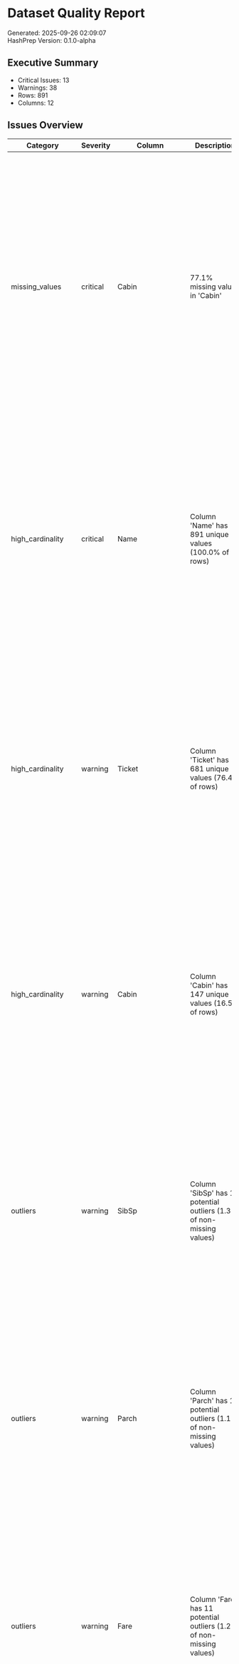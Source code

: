 # Dataset Quality Report

Generated: 2025-09-26 02:09:07  
HashPrep Version: 0.1.0-alpha

## Executive Summary
- Critical Issues: 13
- Warnings: 38
- Rows: 891
- Columns: 12

## Issues Overview

| Category | Severity | Column | Description | Impact | Quick Fix |
|----------|----------|--------|-------------|--------|-----------|
| missing_values | critical | Cabin | 77.1% missing values in 'Cabin' | high | Options:  • Drop column: Reduces bias from missing data (Pros: Simplifies model; Cons: Loses potential info). • Impute values: Use domain-informed methods (e.g., median, mode, or predictive model) (Pros: Retains feature; Cons: May introduce bias). • Create missingness indicator: Flag missing values as a new feature (Pros: Captures missingness pattern; Cons: Adds complexity). |
| high_cardinality | critical | Name | Column 'Name' has 891 unique values (100.0% of rows) | high | Options:  • Drop column: Avoids overfitting from unique identifiers (Pros: Simplifies model; Cons: Loses potential info). • Engineer feature: Extract patterns (e.g., titles from names) (Pros: Retains useful info; Cons: Requires domain knowledge). • Use hashing: Reduce dimensionality (Pros: Scalable; Cons: May lose interpretability). |
| high_cardinality | warning | Ticket | Column 'Ticket' has 681 unique values (76.4% of rows) | medium | Options:  • Group rare categories: Reduce cardinality (Pros: Simplifies feature; Cons: May lose nuance). • Use feature hashing: Map to lower dimensions (Pros: Scalable; Cons: Less interpretable). • Retain and test: Evaluate feature importance (Pros: Data-driven; Cons: Risk of overfitting). |
| high_cardinality | warning | Cabin | Column 'Cabin' has 147 unique values (16.5% of rows) | medium | Options:  • Group rare categories: Reduce cardinality (Pros: Simplifies feature; Cons: May lose nuance). • Use feature hashing: Map to lower dimensions (Pros: Scalable; Cons: Less interpretable). • Retain and test: Evaluate feature importance (Pros: Data-driven; Cons: Risk of overfitting). |
| outliers | warning | SibSp | Column 'SibSp' has 12 potential outliers (1.3% of non-missing values) | medium | Options:  • Investigate outliers: Verify if valid or errors (Pros: Ensures accuracy; Cons: Time-consuming). • Transform: Use log/sqrt to reduce impact (Pros: Retains data; Cons: Changes interpretation). • Retain and test: Use robust models (e.g., trees) (Pros: Keeps info; Cons: May affect sensitive models). |
| outliers | warning | Parch | Column 'Parch' has 10 potential outliers (1.1% of non-missing values) | medium | Options:  • Investigate outliers: Verify if valid or errors (Pros: Ensures accuracy; Cons: Time-consuming). • Transform: Use log/sqrt to reduce impact (Pros: Retains data; Cons: Changes interpretation). • Retain and test: Use robust models (e.g., trees) (Pros: Keeps info; Cons: May affect sensitive models). |
| outliers | warning | Fare | Column 'Fare' has 11 potential outliers (1.2% of non-missing values) | medium | Options:  • Investigate outliers: Verify if valid or errors (Pros: Ensures accuracy; Cons: Time-consuming). • Transform: Use log/sqrt to reduce impact (Pros: Retains data; Cons: Changes interpretation). • Retain and test: Use robust models (e.g., trees) (Pros: Keeps info; Cons: May affect sensitive models). |
| feature_correlation | critical | Name,Sex | Columns 'Name' and 'Sex' are highly associated (Cramer's V: 1.00) | high | Options:  • Drop one feature: Avoids overfitting from high redundancy (Pros: Simplifies model; Cons: Loses info). • Engineer feature: Extract common patterns (e.g., group categories) (Pros: Retains info; Cons: Requires domain knowledge). • Retain and test: Use robust models (e.g., trees) (Pros: Keeps info; Cons: May affect sensitive models). |
| feature_correlation | critical | Name,Ticket | Columns 'Name' and 'Ticket' are highly associated (Cramer's V: 1.00) | high | Options:  • Drop one feature: Avoids overfitting from high redundancy (Pros: Simplifies model; Cons: Loses info). • Engineer feature: Extract common patterns (e.g., group categories) (Pros: Retains info; Cons: Requires domain knowledge). • Retain and test: Use robust models (e.g., trees) (Pros: Keeps info; Cons: May affect sensitive models). |
| feature_correlation | critical | Name,Cabin | Columns 'Name' and 'Cabin' are highly associated (Cramer's V: 1.00) | high | Options:  • Drop one feature: Avoids overfitting from high redundancy (Pros: Simplifies model; Cons: Loses info). • Engineer feature: Extract common patterns (e.g., group categories) (Pros: Retains info; Cons: Requires domain knowledge). • Retain and test: Use robust models (e.g., trees) (Pros: Keeps info; Cons: May affect sensitive models). |
| feature_correlation | critical | Name,Embarked | Columns 'Name' and 'Embarked' are highly associated (Cramer's V: 1.00) | high | Options:  • Drop one feature: Avoids overfitting from high redundancy (Pros: Simplifies model; Cons: Loses info). • Engineer feature: Extract common patterns (e.g., group categories) (Pros: Retains info; Cons: Requires domain knowledge). • Retain and test: Use robust models (e.g., trees) (Pros: Keeps info; Cons: May affect sensitive models). |
| feature_correlation | warning | Sex,Ticket | Columns 'Sex' and 'Ticket' are highly associated (Cramer's V: 0.86) | medium | Options:  • Drop one feature: If less predictive (Pros: Simplifies model; Cons: Loses info). • Retain and test: Evaluate with robust models (Pros: Keeps info; Cons: Risk of redundancy). • Engineer feature: Group categories or encode differently (Pros: Reduces redundancy; Cons: Adds complexity). |
| feature_correlation | warning | Sex,Cabin | Columns 'Sex' and 'Cabin' are highly associated (Cramer's V: 0.86) | medium | Options:  • Drop one feature: If less predictive (Pros: Simplifies model; Cons: Loses info). • Retain and test: Evaluate with robust models (Pros: Keeps info; Cons: Risk of redundancy). • Engineer feature: Group categories or encode differently (Pros: Reduces redundancy; Cons: Adds complexity). |
| feature_correlation | warning | Ticket,Cabin | Columns 'Ticket' and 'Cabin' are highly associated (Cramer's V: 0.95) | medium | Options:  • Drop one feature: If less predictive (Pros: Simplifies model; Cons: Loses info). • Retain and test: Evaluate with robust models (Pros: Keeps info; Cons: Risk of redundancy). • Engineer feature: Group categories or encode differently (Pros: Reduces redundancy; Cons: Adds complexity). |
| feature_correlation | critical | Ticket,Embarked | Columns 'Ticket' and 'Embarked' are highly associated (Cramer's V: 1.00) | high | Options:  • Drop one feature: Avoids overfitting from high redundancy (Pros: Simplifies model; Cons: Loses info). • Engineer feature: Extract common patterns (e.g., group categories) (Pros: Retains info; Cons: Requires domain knowledge). • Retain and test: Use robust models (e.g., trees) (Pros: Keeps info; Cons: May affect sensitive models). |
| feature_correlation | warning | Cabin,Embarked | Columns 'Cabin' and 'Embarked' are highly associated (Cramer's V: 0.95) | medium | Options:  • Drop one feature: If less predictive (Pros: Simplifies model; Cons: Loses info). • Retain and test: Evaluate with robust models (Pros: Keeps info; Cons: Risk of redundancy). • Engineer feature: Group categories or encode differently (Pros: Reduces redundancy; Cons: Adds complexity). |
| feature_correlation | critical | Sex,Survived | Columns 'Sex' and 'Survived' show strong association (F: 372.41, p: 0.0000) | high | Options:  • Drop one feature: Avoids redundancy (Pros: Simplifies model; Cons: Loses info). • Engineer feature: Transform categorical or numeric feature (Pros: Retains info; Cons: Adds complexity). • Retain and test: Use robust models (e.g., trees) (Pros: Keeps info; Cons: May affect sensitive models). |
| feature_correlation | warning | Sex,Pclass | Columns 'Sex' and 'Pclass' show strong association (F: 15.74, p: 0.0001) | medium | Options:  • Drop one feature: If less predictive (Pros: Simplifies model; Cons: Loses info). • Retain and test: Evaluate with robust models (Pros: Keeps info; Cons: Risk of redundancy). • Engineer feature: Transform or encode differently (Pros: Reduces redundancy; Cons: Adds complexity). |
| feature_correlation | warning | Sex,Age | Columns 'Sex' and 'Age' show strong association (F: 6.25, p: 0.0127) | medium | Options:  • Drop one feature: If less predictive (Pros: Simplifies model; Cons: Loses info). • Retain and test: Evaluate with robust models (Pros: Keeps info; Cons: Risk of redundancy). • Engineer feature: Transform or encode differently (Pros: Reduces redundancy; Cons: Adds complexity). |
| feature_correlation | warning | Sex,SibSp | Columns 'Sex' and 'SibSp' show strong association (F: 11.84, p: 0.0006) | medium | Options:  • Drop one feature: If less predictive (Pros: Simplifies model; Cons: Loses info). • Retain and test: Evaluate with robust models (Pros: Keeps info; Cons: Risk of redundancy). • Engineer feature: Transform or encode differently (Pros: Reduces redundancy; Cons: Adds complexity). |
| feature_correlation | critical | Sex,Parch | Columns 'Sex' and 'Parch' show strong association (F: 57.01, p: 0.0000) | high | Options:  • Drop one feature: Avoids redundancy (Pros: Simplifies model; Cons: Loses info). • Engineer feature: Transform categorical or numeric feature (Pros: Retains info; Cons: Adds complexity). • Retain and test: Use robust models (e.g., trees) (Pros: Keeps info; Cons: May affect sensitive models). |
| feature_correlation | critical | Sex,Fare | Columns 'Sex' and 'Fare' show strong association (F: 30.57, p: 0.0000) | high | Options:  • Drop one feature: Avoids redundancy (Pros: Simplifies model; Cons: Loses info). • Engineer feature: Transform categorical or numeric feature (Pros: Retains info; Cons: Adds complexity). • Retain and test: Use robust models (e.g., trees) (Pros: Keeps info; Cons: May affect sensitive models). |
| feature_correlation | warning | Ticket,Survived | Columns 'Ticket' and 'Survived' show strong association (F: 3.03, p: 0.0000) | medium | Options:  • Drop one feature: If less predictive (Pros: Simplifies model; Cons: Loses info). • Retain and test: Evaluate with robust models (Pros: Keeps info; Cons: Risk of redundancy). • Engineer feature: Transform or encode differently (Pros: Reduces redundancy; Cons: Adds complexity). |
| feature_correlation | warning | Ticket,Age | Columns 'Ticket' and 'Age' show strong association (F: 1.72, p: 0.0007) | medium | Options:  • Drop one feature: If less predictive (Pros: Simplifies model; Cons: Loses info). • Retain and test: Evaluate with robust models (Pros: Keeps info; Cons: Risk of redundancy). • Engineer feature: Transform or encode differently (Pros: Reduces redundancy; Cons: Adds complexity). |
| feature_correlation | warning | Ticket,SibSp | Columns 'Ticket' and 'SibSp' show strong association (F: 9.63, p: 0.0000) | medium | Options:  • Drop one feature: If less predictive (Pros: Simplifies model; Cons: Loses info). • Retain and test: Evaluate with robust models (Pros: Keeps info; Cons: Risk of redundancy). • Engineer feature: Transform or encode differently (Pros: Reduces redundancy; Cons: Adds complexity). |
| feature_correlation | warning | Ticket,Parch | Columns 'Ticket' and 'Parch' show strong association (F: 4.28, p: 0.0000) | medium | Options:  • Drop one feature: If less predictive (Pros: Simplifies model; Cons: Loses info). • Retain and test: Evaluate with robust models (Pros: Keeps info; Cons: Risk of redundancy). • Engineer feature: Transform or encode differently (Pros: Reduces redundancy; Cons: Adds complexity). |
| feature_correlation | critical | Ticket,Fare | Columns 'Ticket' and 'Fare' show strong association (F: 12866198.63, p: 0.0000) | high | Options:  • Drop one feature: Avoids redundancy (Pros: Simplifies model; Cons: Loses info). • Engineer feature: Transform categorical or numeric feature (Pros: Retains info; Cons: Adds complexity). • Retain and test: Use robust models (e.g., trees) (Pros: Keeps info; Cons: May affect sensitive models). |
| feature_correlation | warning | Cabin,PassengerId | Columns 'Cabin' and 'PassengerId' show strong association (F: 1.90, p: 0.0109) | medium | Options:  • Drop one feature: If less predictive (Pros: Simplifies model; Cons: Loses info). • Retain and test: Evaluate with robust models (Pros: Keeps info; Cons: Risk of redundancy). • Engineer feature: Transform or encode differently (Pros: Reduces redundancy; Cons: Adds complexity). |
| feature_correlation | warning | Cabin,Age | Columns 'Cabin' and 'Age' show strong association (F: 2.48, p: 0.0012) | medium | Options:  • Drop one feature: If less predictive (Pros: Simplifies model; Cons: Loses info). • Retain and test: Evaluate with robust models (Pros: Keeps info; Cons: Risk of redundancy). • Engineer feature: Transform or encode differently (Pros: Reduces redundancy; Cons: Adds complexity). |
| feature_correlation | warning | Cabin,SibSp | Columns 'Cabin' and 'SibSp' show strong association (F: 10.23, p: 0.0000) | medium | Options:  • Drop one feature: If less predictive (Pros: Simplifies model; Cons: Loses info). • Retain and test: Evaluate with robust models (Pros: Keeps info; Cons: Risk of redundancy). • Engineer feature: Transform or encode differently (Pros: Reduces redundancy; Cons: Adds complexity). |
| feature_correlation | warning | Cabin,Parch | Columns 'Cabin' and 'Parch' show strong association (F: 11.93, p: 0.0000) | medium | Options:  • Drop one feature: If less predictive (Pros: Simplifies model; Cons: Loses info). • Retain and test: Evaluate with robust models (Pros: Keeps info; Cons: Risk of redundancy). • Engineer feature: Transform or encode differently (Pros: Reduces redundancy; Cons: Adds complexity). |
| feature_correlation | warning | Cabin,Fare | Columns 'Cabin' and 'Fare' show strong association (F: 5.13, p: 0.0000) | medium | Options:  • Drop one feature: If less predictive (Pros: Simplifies model; Cons: Loses info). • Retain and test: Evaluate with robust models (Pros: Keeps info; Cons: Risk of redundancy). • Engineer feature: Transform or encode differently (Pros: Reduces redundancy; Cons: Adds complexity). |
| feature_correlation | warning | Embarked,Survived | Columns 'Embarked' and 'Survived' show strong association (F: 13.61, p: 0.0000) | medium | Options:  • Drop one feature: If less predictive (Pros: Simplifies model; Cons: Loses info). • Retain and test: Evaluate with robust models (Pros: Keeps info; Cons: Risk of redundancy). • Engineer feature: Transform or encode differently (Pros: Reduces redundancy; Cons: Adds complexity). |
| feature_correlation | critical | Embarked,Pclass | Columns 'Embarked' and 'Pclass' show strong association (F: 46.51, p: 0.0000) | high | Options:  • Drop one feature: Avoids redundancy (Pros: Simplifies model; Cons: Loses info). • Engineer feature: Transform categorical or numeric feature (Pros: Retains info; Cons: Adds complexity). • Retain and test: Use robust models (e.g., trees) (Pros: Keeps info; Cons: May affect sensitive models). |
| feature_correlation | warning | Embarked,Parch | Columns 'Embarked' and 'Parch' show strong association (F: 3.23, p: 0.0402) | medium | Options:  • Drop one feature: If less predictive (Pros: Simplifies model; Cons: Loses info). • Retain and test: Evaluate with robust models (Pros: Keeps info; Cons: Risk of redundancy). • Engineer feature: Transform or encode differently (Pros: Reduces redundancy; Cons: Adds complexity). |
| feature_correlation | critical | Embarked,Fare | Columns 'Embarked' and 'Fare' show strong association (F: 38.14, p: 0.0000) | high | Options:  • Drop one feature: Avoids redundancy (Pros: Simplifies model; Cons: Loses info). • Engineer feature: Transform categorical or numeric feature (Pros: Retains info; Cons: Adds complexity). • Retain and test: Use robust models (e.g., trees) (Pros: Keeps info; Cons: May affect sensitive models). |
| high_zero_counts | warning | Survived | Column 'Survived' has 61.6% zero values | medium | Options:  • Transform: Create binary indicator for zeros (Pros: Captures pattern; Cons: Adds complexity). • Retain and test: Evaluate with robust models (Pros: Keeps info; Cons: May skew results). • Investigate zeros: Verify validity (Pros: Ensures accuracy; Cons: Time-consuming). |
| high_zero_counts | warning | SibSp | Column 'SibSp' has 68.2% zero values | medium | Options:  • Transform: Create binary indicator for zeros (Pros: Captures pattern; Cons: Adds complexity). • Retain and test: Evaluate with robust models (Pros: Keeps info; Cons: May skew results). • Investigate zeros: Verify validity (Pros: Ensures accuracy; Cons: Time-consuming). |
| high_zero_counts | warning | Parch | Column 'Parch' has 76.1% zero values | medium | Options:  • Transform: Create binary indicator for zeros (Pros: Captures pattern; Cons: Adds complexity). • Retain and test: Evaluate with robust models (Pros: Keeps info; Cons: May skew results). • Investigate zeros: Verify validity (Pros: Ensures accuracy; Cons: Time-consuming). |
| missing_patterns | warning | Age | Missingness in 'Age' correlates with 'Ticket' (p: 0.0000) | medium | Options:  • Impute values: Use simple or domain-informed methods (Pros: Retains feature; Cons: Risk of bias). • Drop column: If less critical (Pros: Simplifies model; Cons: Loses info). • Test impact: Evaluate model with/without feature (Pros: Data-driven; Cons: Requires computation). |
| missing_patterns | warning | Age | Missingness in 'Age' correlates with 'Embarked' (p: 0.0000) | medium | Options:  • Impute values: Use simple or domain-informed methods (Pros: Retains feature; Cons: Risk of bias). • Drop column: If less critical (Pros: Simplifies model; Cons: Loses info). • Test impact: Evaluate model with/without feature (Pros: Data-driven; Cons: Requires computation). |
| missing_patterns | warning | Age | Missingness in 'Age' correlates with numeric 'Survived' (F: 7.62, p: 0.0059) | medium | Options:  • Impute values: Use simple or domain-informed methods (Pros: Retains feature; Cons: Risk of bias). • Drop column: If less critical (Pros: Simplifies model; Cons: Loses info). • Test impact: Evaluate model with/without feature (Pros: Data-driven; Cons: Requires computation). |
| missing_patterns | warning | Age | Missingness in 'Age' correlates with numeric 'Pclass' (F: 27.41, p: 0.0000) | medium | Options:  • Impute values: Use simple or domain-informed methods (Pros: Retains feature; Cons: Risk of bias). • Drop column: If less critical (Pros: Simplifies model; Cons: Loses info). • Test impact: Evaluate model with/without feature (Pros: Data-driven; Cons: Requires computation). |
| missing_patterns | warning | Age | Missingness in 'Age' correlates with numeric 'Parch' (F: 13.91, p: 0.0002) | medium | Options:  • Impute values: Use simple or domain-informed methods (Pros: Retains feature; Cons: Risk of bias). • Drop column: If less critical (Pros: Simplifies model; Cons: Loses info). • Test impact: Evaluate model with/without feature (Pros: Data-driven; Cons: Requires computation). |
| missing_patterns | warning | Age | Missingness in 'Age' correlates with numeric 'Fare' (F: 9.11, p: 0.0026) | medium | Options:  • Impute values: Use simple or domain-informed methods (Pros: Retains feature; Cons: Risk of bias). • Drop column: If less critical (Pros: Simplifies model; Cons: Loses info). • Test impact: Evaluate model with/without feature (Pros: Data-driven; Cons: Requires computation). |
| missing_patterns | warning | Cabin | Missingness in 'Cabin' correlates with 'Sex' (p: 0.0000) | medium | Options:  • Impute values: Use simple or domain-informed methods (Pros: Retains feature; Cons: Risk of bias). • Drop column: If less critical (Pros: Simplifies model; Cons: Loses info). • Test impact: Evaluate model with/without feature (Pros: Data-driven; Cons: Requires computation). |
| missing_patterns | warning | Cabin | Missingness in 'Cabin' correlates with 'Embarked' (p: 0.0000) | medium | Options:  • Impute values: Use simple or domain-informed methods (Pros: Retains feature; Cons: Risk of bias). • Drop column: If less critical (Pros: Simplifies model; Cons: Loses info). • Test impact: Evaluate model with/without feature (Pros: Data-driven; Cons: Requires computation). |
| missing_patterns | warning | Cabin | Missingness in 'Cabin' correlates with numeric 'Survived' (F: 99.25, p: 0.0000) | medium | Options:  • Impute values: Use simple or domain-informed methods (Pros: Retains feature; Cons: Risk of bias). • Drop column: If less critical (Pros: Simplifies model; Cons: Loses info). • Test impact: Evaluate model with/without feature (Pros: Data-driven; Cons: Requires computation). |
| missing_patterns | warning | Cabin | Missingness in 'Cabin' correlates with numeric 'Pclass' (F: 988.15, p: 0.0000) | medium | Options:  • Impute values: Use simple or domain-informed methods (Pros: Retains feature; Cons: Risk of bias). • Drop column: If less critical (Pros: Simplifies model; Cons: Loses info). • Test impact: Evaluate model with/without feature (Pros: Data-driven; Cons: Requires computation). |
| missing_patterns | warning | Cabin | Missingness in 'Cabin' correlates with numeric 'Age' (F: 47.36, p: 0.0000) | medium | Options:  • Impute values: Use simple or domain-informed methods (Pros: Retains feature; Cons: Risk of bias). • Drop column: If less critical (Pros: Simplifies model; Cons: Loses info). • Test impact: Evaluate model with/without feature (Pros: Data-driven; Cons: Requires computation). |
| missing_patterns | warning | Cabin | Missingness in 'Cabin' correlates with numeric 'Fare' (F: 269.15, p: 0.0000) | medium | Options:  • Impute values: Use simple or domain-informed methods (Pros: Retains feature; Cons: Risk of bias). • Drop column: If less critical (Pros: Simplifies model; Cons: Loses info). • Test impact: Evaluate model with/without feature (Pros: Data-driven; Cons: Requires computation). |

## Dataset Preview

### Head

|   PassengerId |   Survived |   Pclass | Name                                                | Sex    |   Age |   SibSp |   Parch | Ticket           |    Fare | Cabin   | Embarked   |
|--------------:|-----------:|---------:|:----------------------------------------------------|:-------|------:|--------:|--------:|:-----------------|--------:|:--------|:-----------|
|             1 |          0 |        3 | Braund, Mr. Owen Harris                             | male   |    22 |       1 |       0 | A/5 21171        |  7.25   |         | S          |
|             2 |          1 |        1 | Cumings, Mrs. John Bradley (Florence Briggs Thayer) | female |    38 |       1 |       0 | PC 17599         | 71.2833 | C85     | C          |
|             3 |          1 |        3 | Heikkinen, Miss. Laina                              | female |    26 |       0 |       0 | STON/O2. 3101282 |  7.925  |         | S          |
|             4 |          1 |        1 | Futrelle, Mrs. Jacques Heath (Lily May Peel)        | female |    35 |       1 |       0 | 113803           | 53.1    | C123    | S          |
|             5 |          0 |        3 | Allen, Mr. William Henry                            | male   |    35 |       0 |       0 | 373450           |  8.05   |         | S          |

### Tail

|   PassengerId |   Survived |   Pclass | Name                                     | Sex    |   Age |   SibSp |   Parch | Ticket     |   Fare | Cabin   | Embarked   |
|--------------:|-----------:|---------:|:-----------------------------------------|:-------|------:|--------:|--------:|:-----------|-------:|:--------|:-----------|
|           887 |          0 |        2 | Montvila, Rev. Juozas                    | male   |    27 |       0 |       0 | 211536     |  13    |         | S          |
|           888 |          1 |        1 | Graham, Miss. Margaret Edith             | female |    19 |       0 |       0 | 112053     |  30    | B42     | S          |
|           889 |          0 |        3 | Johnston, Miss. Catherine Helen "Carrie" | female |   nan |       1 |       2 | W./C. 6607 |  23.45 |         | S          |
|           890 |          1 |        1 | Behr, Mr. Karl Howell                    | male   |    26 |       0 |       0 | 111369     |  30    | C148    | C          |
|           891 |          0 |        3 | Dooley, Mr. Patrick                      | male   |    32 |       0 |       0 | 370376     |   7.75 |         | Q          |

### Sample

|   PassengerId |   Survived |   Pclass | Name                                                   | Sex    |   Age |   SibSp |   Parch | Ticket      |    Fare | Cabin   | Embarked   |
|--------------:|-----------:|---------:|:-------------------------------------------------------|:-------|------:|--------:|--------:|:------------|--------:|:--------|:-----------|
|           353 |          0 |        3 | Elias, Mr. Tannous                                     | male   |    15 |       1 |       1 | 2695        |  7.2292 |         | C          |
|            13 |          0 |        3 | Saundercock, Mr. William Henry                         | male   |    20 |       0 |       0 | A/5. 2151   |  8.05   |         | S          |
|           497 |          1 |        1 | Eustis, Miss. Elizabeth Mussey                         | female |    54 |       1 |       0 | 36947       | 78.2667 | D20     | C          |
|           800 |          0 |        3 | Van Impe, Mrs. Jean Baptiste (Rosalie Paula Govaert)   | female |    30 |       1 |       1 | 345773      | 24.15   |         | S          |
|           592 |          1 |        1 | Stephenson, Mrs. Walter Bertram (Martha Eustis)        | female |    52 |       1 |       0 | 36947       | 78.2667 | D20     | C          |
|           842 |          0 |        2 | Mudd, Mr. Thomas Charles                               | male   |    16 |       0 |       0 | S.O./P.P. 3 | 10.5    |         | S          |
|           424 |          0 |        3 | Danbom, Mrs. Ernst Gilbert (Anna Sigrid Maria Brogren) | female |    28 |       1 |       1 | 347080      | 14.4    |         | S          |
|            14 |          0 |        3 | Andersson, Mr. Anders Johan                            | male   |    39 |       1 |       5 | 347082      | 31.275  |         | S          |
|           235 |          0 |        2 | Leyson, Mr. Robert William Norman                      | male   |    24 |       0 |       0 | C.A. 29566  | 10.5    |         | S          |
|           103 |          0 |        1 | White, Mr. Richard Frasar                              | male   |    21 |       0 |       1 | 35281       | 77.2875 | D26     | S          |

## Variables

### PassengerId

```yaml
count: 891
histogram:
  bin_edges:
  - 1.0
  - 90.0
  - 179.0
  - 268.0
  - 357.0
  - 446.0
  - 535.0
  - 624.0
  - 713.0
  - 802.0
  - 891.0
  counts:
  - 89
  - 89
  - 89
  - 89
  - 89
  - 89
  - 89
  - 89
  - 89
  - 90
max: 891.0
mean: 446.0
min: 1.0
missing: 0
quantiles:
  25%: 223.5
  50%: 446.0
  75%: 668.5
std: 257.3538420152301
zeros: 0

```
### Survived

```yaml
count: 891
histogram:
  bin_edges:
  - 0.0
  - 0.1
  - 0.2
  - 0.30000000000000004
  - 0.4
  - 0.5
  - 0.6000000000000001
  - 0.7000000000000001
  - 0.8
  - 0.9
  - 1.0
  counts:
  - 549
  - 0
  - 0
  - 0
  - 0
  - 0
  - 0
  - 0
  - 0
  - 342
max: 1.0
mean: 0.3838383838383838
min: 0.0
missing: 0
quantiles:
  25%: 0.0
  50%: 0.0
  75%: 1.0
std: 0.4865924542648575
zeros: 549

```
### Pclass

```yaml
count: 891
histogram:
  bin_edges:
  - 1.0
  - 1.2
  - 1.4
  - 1.6
  - 1.8
  - 2.0
  - 2.2
  - 2.4000000000000004
  - 2.6
  - 2.8
  - 3.0
  counts:
  - 216
  - 0
  - 0
  - 0
  - 0
  - 184
  - 0
  - 0
  - 0
  - 491
max: 3.0
mean: 2.308641975308642
min: 1.0
missing: 0
quantiles:
  25%: 2.0
  50%: 3.0
  75%: 3.0
std: 0.836071240977049
zeros: 0

```
### Name

```yaml
avg_length: 26.9652076318743
char_freq:
  ' ': 2735
  M: 1128
  a: 1657
  e: 1703
  i: 1325
  l: 1067
  n: 1304
  o: 1008
  r: 1958
  s: 1297
common_lengths:
  18: 50
  19: 64
  25: 55
  26: 49
  27: 50
count: 891
max_length: 82.0
min_length: 12.0
missing: 0

```
### Sex

```yaml
avg_length: 4.704826038159371
char_freq:
  a: 891
  e: 1205
  f: 314
  l: 891
  m: 891
common_lengths:
  4: 577
  6: 314
count: 891
max_length: 6.0
min_length: 4.0
missing: 0

```
### Age

```yaml
count: 714
histogram:
  bin_edges:
  - 0.42
  - 8.378
  - 16.336000000000002
  - 24.294000000000004
  - 32.252
  - 40.21
  - 48.168000000000006
  - 56.126000000000005
  - 64.084
  - 72.042
  - 80.0
  counts:
  - 54
  - 46
  - 177
  - 169
  - 118
  - 70
  - 45
  - 24
  - 9
  - 2
max: 80.0
mean: 29.69911764705882
min: 0.42
missing: 177
quantiles:
  25%: 20.125
  50%: 28.0
  75%: 38.0
std: 14.526497332334042
zeros: 0

```
### SibSp

```yaml
count: 891
histogram:
  bin_edges:
  - 0.0
  - 0.8
  - 1.6
  - 2.4000000000000004
  - 3.2
  - 4.0
  - 4.800000000000001
  - 5.6000000000000005
  - 6.4
  - 7.2
  - 8.0
  counts:
  - 608
  - 209
  - 28
  - 16
  - 0
  - 18
  - 5
  - 0
  - 0
  - 7
max: 8.0
mean: 0.5230078563411896
min: 0.0
missing: 0
quantiles:
  25%: 0.0
  50%: 0.0
  75%: 1.0
std: 1.1027434322934317
zeros: 608

```
### Parch

```yaml
count: 891
histogram:
  bin_edges:
  - 0.0
  - 0.6
  - 1.2
  - 1.7999999999999998
  - 2.4
  - 3.0
  - 3.5999999999999996
  - 4.2
  - 4.8
  - 5.3999999999999995
  - 6.0
  counts:
  - 678
  - 118
  - 0
  - 80
  - 0
  - 5
  - 4
  - 0
  - 5
  - 1
max: 6.0
mean: 0.38159371492704824
min: 0.0
missing: 0
quantiles:
  25%: 0.0
  50%: 0.0
  75%: 0.0
std: 0.8060572211299483
zeros: 678

```
### Ticket

```yaml
avg_length: 6.750841750841751
char_freq:
  '0': 406
  '1': 689
  '2': 594
  '3': 746
  '4': 464
  '5': 387
  '6': 422
  '7': 490
  '8': 282
  '9': 328
common_lengths:
  4: 101
  5: 131
  6: 419
  8: 76
  10: 41
count: 891
max_length: 18.0
min_length: 3.0
missing: 0

```
### Fare

```yaml
count: 891
histogram:
  bin_edges:
  - 0.0
  - 51.23292
  - 102.46584
  - 153.69876
  - 204.93168
  - 256.1646
  - 307.39752
  - 358.63044
  - 409.86336
  - 461.09628
  - 512.3292
  counts:
  - 732
  - 106
  - 31
  - 2
  - 11
  - 6
  - 0
  - 0
  - 0
  - 3
max: 512.3292
mean: 32.204207968574636
min: 0.0
missing: 0
quantiles:
  25%: 7.9104
  50%: 14.4542
  75%: 31.0
std: 49.6934285971809
zeros: 15

```
### Cabin

```yaml
count: 204
missing: 687
most_frequent: B96 B98
top_values:
  B96 B98: 4
  C123: 2
  C22 C26: 3
  C23 C25 C27: 4
  C83: 2
  D: 3
  E101: 3
  F2: 3
  F33: 3
  G6: 4
unique: 147

```
### Embarked

```yaml
count: 889
missing: 2
most_frequent: S
top_values:
  C: 168
  Q: 77
  S: 644
unique: 3

```
## Correlations

### Numeric (Pearson)

```json
{
  "PassengerId": {
    "PassengerId": 1.0,
    "Survived": -0.0050066607670665175,
    "Pclass": -0.03514399403038102,
    "Age": 0.036847197861327674,
    "SibSp": -0.0575268337844415,
    "Parch": -0.0016520124027188366,
    "Fare": 0.012658219287491099
  },
  "Survived": {
    "PassengerId": -0.0050066607670665175,
    "Survived": 1.0,
    "Pclass": -0.33848103596101514,
    "Age": -0.07722109457217756,
    "SibSp": -0.035322498885735576,
    "Parch": 0.08162940708348335,
    "Fare": 0.2573065223849626
  },
  "Pclass": {
    "PassengerId": -0.03514399403038102,
    "Survived": -0.33848103596101514,
    "Pclass": 1.0,
    "Age": -0.36922601531551735,
    "SibSp": 0.08308136284568686,
    "Parch": 0.018442671310748508,
    "Fare": -0.5494996199439076
  },
  "Age": {
    "PassengerId": 0.036847197861327674,
    "Survived": -0.07722109457217756,
    "Pclass": -0.36922601531551735,
    "Age": 1.0,
    "SibSp": -0.30824675892365666,
    "Parch": -0.1891192626320352,
    "Fare": 0.09606669176903912
  },
  "SibSp": {
    "PassengerId": -0.0575268337844415,
    "Survived": -0.035322498885735576,
    "Pclass": 0.08308136284568686,
    "Age": -0.30824675892365666,
    "SibSp": 1.0,
    "Parch": 0.41483769862015624,
    "Fare": 0.159651043242161
  },
  "Parch": {
    "PassengerId": -0.0016520124027188366,
    "Survived": 0.08162940708348335,
    "Pclass": 0.018442671310748508,
    "Age": -0.1891192626320352,
    "SibSp": 0.41483769862015624,
    "Parch": 1.0,
    "Fare": 0.21622494477076448
  },
  "Fare": {
    "PassengerId": 0.012658219287491099,
    "Survived": 0.2573065223849626,
    "Pclass": -0.5494996199439076,
    "Age": 0.09606669176903912,
    "SibSp": 0.159651043242161,
    "Parch": 0.21622494477076448,
    "Fare": 1.0
  }
}
```
### Categorical (Cramer's V)

| Pair | Value |
|------|-------|
| Name__Sex | 1.00 |
| Name__Ticket | 1.00 |
| Name__Cabin | 1.00 |
| Name__Embarked | 1.00 |
| Sex__Ticket | 0.86 |
| Sex__Cabin | 0.86 |
| Sex__Embarked | 0.12 |
| Ticket__Cabin | 0.95 |
| Ticket__Embarked | 1.00 |
| Cabin__Embarked | 0.95 |

### Mixed

| Pair | F-Stat | P-Value |
|------|--------|---------|
| Sex__PassengerId | 1.64 | 0.2004 |
| Sex__Survived | 372.41 | 0.0000 |
| Sex__Pclass | 15.74 | 0.0001 |
| Sex__Age | 6.25 | 0.0127 |
| Sex__SibSp | 11.84 | 0.0006 |
| Sex__Parch | 57.01 | 0.0000 |
| Sex__Fare | 30.57 | 0.0000 |
| Ticket__PassengerId | 1.05 | 0.3676 |
| Ticket__Survived | 3.03 | 0.0000 |
| Ticket__Age | 1.72 | 0.0007 |
| Ticket__SibSp | 9.63 | 0.0000 |
| Ticket__Parch | 4.28 | 0.0000 |
| Ticket__Fare | 12866198.63 | 0.0000 |
| Cabin__PassengerId | 1.90 | 0.0109 |
| Cabin__Survived | 1.26 | 0.2054 |
| Cabin__Age | 2.48 | 0.0012 |
| Cabin__SibSp | 10.23 | 0.0000 |
| Cabin__Parch | 11.93 | 0.0000 |
| Cabin__Fare | 5.13 | 0.0000 |
| Embarked__PassengerId | 0.52 | 0.5941 |
| Embarked__Survived | 13.61 | 0.0000 |
| Embarked__Pclass | 46.51 | 0.0000 |
| Embarked__Age | 0.64 | 0.5294 |
| Embarked__SibSp | 2.18 | 0.1132 |
| Embarked__Parch | 3.23 | 0.0402 |
| Embarked__Fare | 38.14 | 0.0000 |

## Missing Values

| Column | Count | Percentage |
|--------|-------|------------|
| Age | 177 | 19.87 |
| Cabin | 687 | 77.1 |
| Embarked | 2 | 0.22 |

## Missing Patterns

```json
{
  "Age": [
    5,
    17,
    19,
    26,
    28,
    29,
    31,
    32,
    36,
    42,
    45,
    46,
    47,
    48,
    55,
    64,
    65,
    76,
    77,
    82,
    87,
    95,
    101,
    107,
    109,
    121,
    126,
    128,
    140,
    154,
    158,
    159,
    166,
    168,
    176,
    180,
    181,
    185,
    186,
    196,
    198,
    201,
    214,
    223,
    229,
    235,
    240,
    241,
    250,
    256,
    260,
    264,
    270,
    274,
    277,
    284,
    295,
    298,
    300,
    301,
    303,
    304,
    306,
    324,
    330,
    334,
    335,
    347,
    351,
    354,
    358,
    359,
    364,
    367,
    368,
    375,
    384,
    388,
    409,
    410,
    411,
    413,
    415,
    420,
    425,
    428,
    431,
    444,
    451,
    454,
    457,
    459,
    464,
    466,
    468,
    470,
    475,
    481,
    485,
    490,
    495,
    497,
    502,
    507,
    511,
    517,
    522,
    524,
    527,
    531,
    533,
    538,
    547,
    552,
    557,
    560,
    563,
    564,
    568,
    573,
    578,
    584,
    589,
    593,
    596,
    598,
    601,
    602,
    611,
    612,
    613,
    629,
    633,
    639,
    643,
    648,
    650,
    653,
    656,
    667,
    669,
    674,
    680,
    692,
    697,
    709,
    711,
    718,
    727,
    732,
    738,
    739,
    740,
    760,
    766,
    768,
    773,
    776,
    778,
    783,
    790,
    792,
    793,
    815,
    825,
    826,
    828,
    832,
    837,
    839,
    846,
    849,
    859,
    863,
    868,
    878,
    888
  ],
  "Cabin": [
    0,
    2,
    4,
    5,
    7,
    8,
    9,
    12,
    13,
    14,
    15,
    16,
    17,
    18,
    19,
    20,
    22,
    24,
    25,
    26,
    28,
    29,
    30,
    32,
    33,
    34,
    35,
    36,
    37,
    38,
    39,
    40,
    41,
    42,
    43,
    44,
    45,
    46,
    47,
    48,
    49,
    50,
    51,
    53,
    56,
    57,
    58,
    59,
    60,
    63,
    64,
    65,
    67,
    68,
    69,
    70,
    71,
    72,
    73,
    74,
    76,
    77,
    78,
    79,
    80,
    81,
    82,
    83,
    84,
    85,
    86,
    87,
    89,
    90,
    91,
    93,
    94,
    95,
    98,
    99,
    100,
    101,
    103,
    104,
    105,
    106,
    107,
    108,
    109,
    111,
    112,
    113,
    114,
    115,
    116,
    117,
    119,
    120,
    121,
    122,
    125,
    126,
    127,
    129,
    130,
    131,
    132,
    133,
    134,
    135,
    138,
    140,
    141,
    142,
    143,
    144,
    145,
    146,
    147,
    149,
    150,
    152,
    153,
    154,
    155,
    156,
    157,
    158,
    159,
    160,
    161,
    162,
    163,
    164,
    165,
    167,
    168,
    169,
    171,
    172,
    173,
    175,
    176,
    178,
    179,
    180,
    181,
    182,
    184,
    186,
    187,
    188,
    189,
    190,
    191,
    192,
    196,
    197,
    198,
    199,
    200,
    201,
    202,
    203,
    204,
    206,
    207,
    208,
    210,
    211,
    212,
    213,
    214,
    216,
    217,
    219,
    220,
    221,
    222,
    223,
    225,
    226,
    227,
    228,
    229,
    231,
    232,
    233,
    234,
    235,
    236,
    237,
    238,
    239,
    240,
    241,
    242,
    243,
    244,
    246,
    247,
    249,
    250,
    253,
    254,
    255,
    256,
    258,
    259,
    260,
    261,
    264,
    265,
    266,
    267,
    270,
    271,
    272,
    274,
    276,
    277,
    278,
    279,
    280,
    281,
    282,
    283,
    285,
    286,
    287,
    288,
    289,
    290,
    293,
    294,
    295,
    296,
    300,
    301,
    302,
    304,
    306,
    308,
    312,
    313,
    314,
    315,
    316,
    317,
    320,
    321,
    322,
    323,
    324,
    326,
    328,
    330,
    333,
    334,
    335,
    338,
    342,
    343,
    344,
    346,
    347,
    348,
    349,
    350,
    352,
    353,
    354,
    355,
    357,
    358,
    359,
    360,
    361,
    362,
    363,
    364,
    365,
    367,
    368,
    371,
    372,
    373,
    374,
    375,
    376,
    378,
    379,
    380,
    381,
    382,
    383,
    384,
    385,
    386,
    387,
    388,
    389,
    391,
    392,
    395,
    396,
    397,
    398,
    399,
    400,
    401,
    402,
    403,
    404,
    405,
    406,
    407,
    408,
    409,
    410,
    411,
    413,
    414,
    415,
    416,
    417,
    418,
    419,
    420,
    421,
    422,
    423,
    424,
    425,
    426,
    427,
    428,
    431,
    432,
    433,
    436,
    437,
    439,
    440,
    441,
    442,
    443,
    444,
    446,
    447,
    448,
    450,
    451,
    454,
    455,
    458,
    459,
    461,
    463,
    464,
    465,
    466,
    467,
    468,
    469,
    470,
    471,
    472,
    474,
    476,
    477,
    478,
    479,
    480,
    481,
    482,
    483,
    485,
    488,
    489,
    490,
    491,
    493,
    494,
    495,
    497,
    499,
    500,
    501,
    502,
    503,
    506,
    507,
    508,
    509,
    510,
    511,
    513,
    514,
    517,
    518,
    519,
    521,
    522,
    524,
    525,
    526,
    528,
    529,
    530,
    531,
    532,
    533,
    534,
    535,
    537,
    538,
    541,
    542,
    543,
    545,
    546,
    547,
    548,
    549,
    551,
    552,
    553,
    554,
    555,
    557,
    559,
    560,
    561,
    562,
    563,
    564,
    565,
    566,
    567,
    568,
    569,
    570,
    573,
    574,
    575,
    576,
    578,
    579,
    580,
    582,
    584,
    586,
    588,
    589,
    590,
    592,
    593,
    594,
    595,
    596,
    597,
    598,
    600,
    601,
    602,
    603,
    604,
    605,
    606,
    607,
    608,
    610,
    611,
    612,
    613,
    614,
    615,
    616,
    617,
    619,
    620,
    622,
    623,
    624,
    626,
    628,
    629,
    631,
    633,
    634,
    635,
    636,
    637,
    638,
    639,
    640,
    642,
    643,
    644,
    646,
    648,
    649,
    650,
    651,
    652,
    653,
    654,
    655,
    656,
    657,
    658,
    660,
    661,
    663,
    664,
    665,
    666,
    667,
    668,
    670,
    672,
    673,
    674,
    675,
    676,
    677,
    678,
    680,
    682,
    683,
    684,
    685,
    686,
    687,
    688,
    691,
    692,
    693,
    694,
    695,
    696,
    697,
    702,
    703,
    704,
    705,
    706,
    708,
    709,
    713,
    714,
    718,
    719,
    720,
    721,
    722,
    723,
    725,
    726,
    727,
    728,
    729,
    731,
    732,
    733,
    734,
    735,
    736,
    738,
    739,
    743,
    744,
    746,
    747,
    749,
    750,
    752,
    753,
    754,
    755,
    756,
    757,
    758,
    760,
    761,
    762,
    764,
    766,
    767,
    768,
    769,
    770,
    771,
    773,
    774,
    775,
    777,
    778,
    780,
    783,
    784,
    785,
    786,
    787,
    788,
    790,
    791,
    792,
    793,
    794,
    795,
    797,
    798,
    799,
    800,
    801,
    803,
    804,
    805,
    807,
    808,
    810,
    811,
    812,
    813,
    814,
    816,
    817,
    818,
    819,
    821,
    822,
    824,
    825,
    826,
    827,
    828,
    830,
    831,
    832,
    833,
    834,
    836,
    837,
    838,
    840,
    841,
    842,
    843,
    844,
    845,
    846,
    847,
    848,
    850,
    851,
    852,
    854,
    855,
    856,
    858,
    859,
    860,
    861,
    863,
    864,
    865,
    866,
    868,
    869,
    870,
    873,
    874,
    875,
    876,
    877,
    878,
    880,
    881,
    882,
    883,
    884,
    885,
    886,
    888,
    890
  ],
  "Embarked": [
    61,
    829
  ]
}
```

## Next Steps
- Address critical issues
- Handle warnings
- Re-analyze dataset

---
Generated by HashPrep